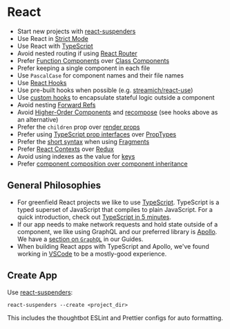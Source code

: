 # React

- Start new projects with [react-suspenders]
- Use React in [Strict Mode]
- Use React with [TypeScript](/typescript/)
- Avoid nested routing if using [React Router]
- Prefer [Function Components] over [Class Components]
- Prefer keeping a single component in each file
- Use `PascalCase` for component names and their file names
- Use [React Hooks]
- Use pre-built hooks when possible (e.g. [streamich/react-use])
- Use [custom hooks] to encapsulate stateful logic outside a component
- Avoid nesting [Forward Refs]
- Avoid [Higher-Order Components] and [recompose] (see hooks above as an alternative)
- Prefer the `children` prop over [render props]
- Prefer using [TypeScript prop interfaces] over [PropTypes]
- Prefer the [short syntax] when using [Fragments]
- Prefer [React Contexts] over [Redux]
- Avoid using indexes as the value for [keys]
- Prefer [component composition over component inheritance]

[react-suspenders]: https://github.com/thoughtbot/react-suspenders
[strict mode]: https://reactjs.org/docs/strict-mode.html
[react hooks]: https://reactjs.org/docs/hooks-overview.html
[custom hooks]: https://reactjs.org/docs/hooks-overview.html#building-your-own-hooks
[streamich/react-use]: https://github.com/streamich/react-use
[graphql]: https://graphql.org/
[function components]: https://reactjs.org/docs/components-and-props.tml
[class components]: https://reactjs.org/docs/react-component.html
[forward refs]: https://reactjs.org/docs/forwarding-refs.html
[higher-order components]: https://reactjs.org/docs/higher-order-components.html
[recompose]: https://github.com/acdlite/recompose
[render props]: https://reactjs.org/docs/render-props.html
[typescript prop interfaces]: https://www.typescriptlang.org/docs/handbook/react-&-webpack.html#write-some-code
[proptypes]: https://reactjs.org/docs/typechecking-with-proptypes.html
[short syntax]: https://reactjs.org/docs/fragments.html#short-syntax
[fragments]: https://reactjs.org/docs/fragments.html
[react contexts]: https://reactjs.org/docs/context.html
[redux]: https://react-redux.js.org/
[keys]: https://reactjs.org/docs/lists-and-keys.html#keys
[component composition over component inheritance]: https://reactjs.org/docs/composition-vs-inheritance.html
[react router]: https://reacttraining.com/react-router/

## General Philosophies

- For greenfield React projects we like to use [TypeScript](https://www.typescriptlang.org/). TypeScript is a typed superset of JavaScript that compiles to
  plain JavaScript. For a quick introduction, check out
  [TypeScript in 5 minutes](https://www.typescriptlang.org/docs/handbook/typescript-in-5-minutes.html).
- If our app needs to make network requests and hold state outside of a component, we like using GraphQL and our
  preferred library is [Apollo](https://www.apollographql.com). We have a [section on `GraphQL`](/graphql/) in our
  Guides.
- When building React apps with TypeScript and Apollo, we've found working in [VSCode](https://code.visualstudio.com/)
  to be a mostly-good experience.

## Create App

Use [react-suspenders](https://github.com/thoughtbot/react-suspenders):

    react-suspenders --create <project_dir>

This includes the thoughtbot ESLint and Prettier configs for auto formatting.
